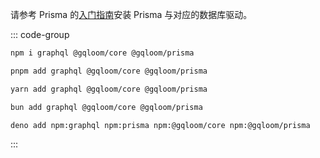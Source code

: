 请参考 Prisma 的[入门指南](https://www.prisma.io/docs)安装 Prisma 与对应的数据库驱动。

::: code-group
```sh [npm]
npm i graphql @gqloom/core @gqloom/prisma
```
```sh [pnpm]
pnpm add graphql @gqloom/core @gqloom/prisma
```
```sh [yarn]
yarn add graphql @gqloom/core @gqloom/prisma
```
```sh [bun]
bun add graphql @gqloom/core @gqloom/prisma
```
```sh [deno]
deno add npm:graphql npm:prisma npm:@gqloom/core npm:@gqloom/prisma
```
:::